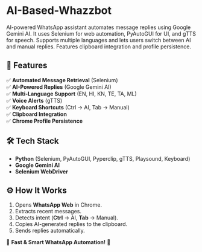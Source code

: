 # AI-Based-Whazzbot
AI-powered WhatsApp assistant automates message replies using Google Gemini AI. It uses Selenium for web automation, PyAutoGUI for UI, and gTTS for speech. Supports multiple languages and lets users switch between AI and manual replies. Features clipboard integration and profile persistence.

## 🚀 Features  

✅ **Automated Message Retrieval** (Selenium)  
✅ **AI-Powered Replies** (Google Gemini AI)  
✅ **Multi-Language Support** (EN, HI, KN, TE, TA, ML)  
✅ **Voice Alerts** (gTTS)  
✅ **Keyboard Shortcuts** (Ctrl → AI, Tab → Manual)  
✅ **Clipboard Integration**  
✅ **Chrome Profile Persistence**  

## 🛠 Tech Stack  

- **Python** (Selenium, PyAutoGUI, Pyperclip, gTTS, Playsound, Keyboard)  
- **Google Gemini AI**  
- **Selenium WebDriver**  

## ⚙️ How It Works  

1. Opens **WhatsApp Web** in Chrome.  
2. Extracts recent messages.  
3. Detects intent (**Ctrl** → AI, **Tab** → Manual).  
4. Copies AI-generated replies to the clipboard.  
5. Sends replies automatically.  

🔹 **Fast & Smart WhatsApp Automation!** 🔹  
